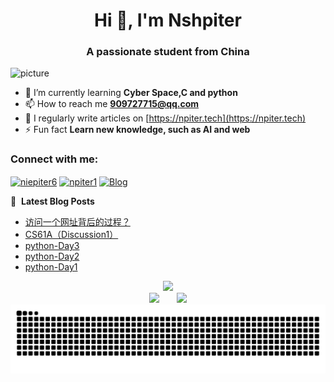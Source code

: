 <h1 align="center">Hi 👋, I'm Nshpiter</h1>
<h3 align="center">A passionate student from China</h3>

![picture](https://photo.459122.xyz/i/e9de08f5b8d765cba185e5dee14541a7.jpg)




- 🌱 I’m currently learning **Cyber Space,C and python**
- 📫 How to reach me **909727715@qq.com**
- 📝 I regularly write articles on [https://npiter.tech](https://npiter.tech)
- ⚡ Fun fact **Learn new knowledge, such as AI and web**

<h3 align="left">Connect with me:</h3>
<p align="left">
  <a href="https://twitter.com/niepiter6" target="blank"><img align="center" src="https://raw.githubusercontent.com/rahuldkjain/github-profile-readme-generator/master/src/images/icons/Social/twitter.svg" alt="niepiter6" height="30" width="40" /></a>
  <a href="https://kaggle.com/npiter1" target="blank"><img align="center" src="https://raw.githubusercontent.com/rahuldkjain/github-profile-readme-generator/master/src/images/icons/Social/kaggle.svg" alt="npiter1" height="30" width="40" /></a>
  <a href="https://npiter.tech/"><img align="center" src="https://npiter.tech/favicon.ico" alt="Blog" height="30" width="30" /></a>
</p>




📕 &nbsp;**Latest Blog Posts**
<!-- BLOG-POST-LIST:START -->
- [访问一个网址背后的过程？](https://npiter.tech/2025/08/15/%e8%ae%bf%e9%97%ae%e4%b8%80%e4%b8%aa%e7%bd%91%e5%9d%80%e8%83%8c%e5%90%8e%e7%9a%84%e8%bf%87%e7%a8%8b%ef%bc%9f/)
- [CS61A（Discussion1）](https://npiter.tech/2025/07/30/cs61a%ef%bc%88discussion1%ef%bc%89/)
- [python-Day3](https://npiter.tech/2025/04/12/python-day3/)
- [python-Day2](https://npiter.tech/2025/04/09/python-day2/)
- [python-Day1](https://npiter.tech/2025/04/08/python-day1/)
<!-- BLOG-POST-LIST:END -->

<div align="center"> <img src="https://github-readme-streak-stats.herokuapp.com/?user=sun0225SUN" /> </div>

<div align="center">
<span>&emsp;&emsp;</span>
<img height="170px" src="https://github-readme-stats.vercel.app/api?username=Nshpiter" /><span>&emsp;&emsp;</span><img height="170px" src="https://github-readme-stats.vercel.app/api/top-langs/?username=Nshpiter&layout=compact&langs_count=8" />
<span>&emsp;&emsp;</span>
</div>

 <picture>
  <source media="(prefers-color-scheme: dark)" srcset="https://raw.githubusercontent.com/Nshpiter/Nshpiter/output/github-contribution-grid-snake-dark.svg">
  <source media="(prefers-color-scheme: light)" srcset="https://raw.githubusercontent.com/Nshpiter/Nshpiter/output/github-contribution-grid-snake.svg">
  <img alt="github contribution grid snake animation" src="https://raw.githubusercontent.com/Nshpiter/Nshpiter/output/github-contribution-grid-snake.svg">
</picture>

<!---
Nshpiter/Nshpiter is a ✨ special ✨ repository because its `README.md` (this file) appears on your GitHub profile.
You can click the Preview link to take a look at your changes.
--->

